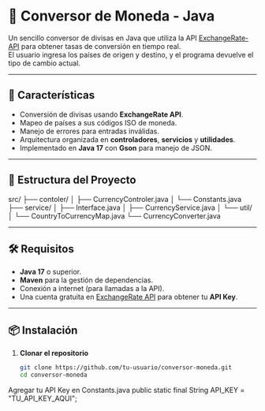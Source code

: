 # 💱 Conversor de Moneda - Java

Un sencillo conversor de divisas en Java que utiliza la API [ExchangeRate-API](https://www.exchangerate-api.com/) para obtener tasas de conversión en tiempo real.  
El usuario ingresa los países de origen y destino, y el programa devuelve el tipo de cambio actual.

---

## 🚀 Características

- Conversión de divisas usando **ExchangeRate API**.
- Mapeo de países a sus códigos ISO de moneda.
- Manejo de errores para entradas inválidas.
- Arquitectura organizada en **controladores**, **servicios** y **utilidades**.
- Implementado en **Java 17** con **Gson** para manejo de JSON.

---

## 📂 Estructura del Proyecto

src/
├── contoler/
│ ├── CurrencyControler.java
│ └── Constants.java
├── service/
│ ├── Interface.java
│ ├── CurrencyService.java
│ └── util/
│ └── CountryToCurrencyMap.java
└── CurrencyConverter.java


---

## 🛠 Requisitos

- **Java 17** o superior.
- **Maven** para la gestión de dependencias.
- Conexión a internet (para llamadas a la API).
- Una cuenta gratuita en [ExchangeRate API](https://www.exchangerate-api.com/) para obtener tu **API Key**.

---

## 📦 Instalación

1. **Clonar el repositorio**
   ```bash
   git clone https://github.com/tu-usuario/conversor-moneda.git
   cd conversor-moneda

Agregar tu API Key en Constants.java
public static final String API_KEY = "TU_API_KEY_AQUI";
